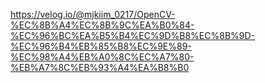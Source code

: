 https://velog.io/@mjkiim_0217/OpenCV-%EC%8B%A4%EC%8B%9C%EA%B0%84-%EC%96%BC%EA%B5%B4%EC%9D%B8%EC%8B%9D-%EC%96%B4%EB%85%B8%EC%9E%89-%EC%98%A4%EB%A0%8C%EC%A7%80-%EB%A7%8C%EB%93%A4%EA%B8%B0
